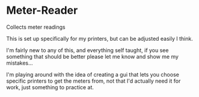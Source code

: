 # Meter-Reader
Collects meter readings


This is set up specifically for my printers, but can be adjusted easily I think.  

I'm fairly new to any of this, and everything self taught, if you see something that should be better please let me know and show me my mistakes...

I'm playing around with the idea of creating a gui that lets you choose specific printers to get the meters from, not that I'd actually need it for work, just something to practice at.
